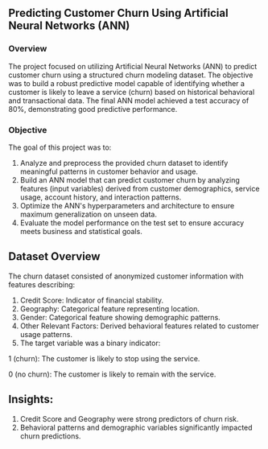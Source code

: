 ## Predicting Customer Churn Using Artificial Neural Networks (ANN)
### Overview
The project focused on utilizing Artificial Neural Networks (ANN) to predict customer churn using a structured churn modeling dataset. The objective was to build a robust predictive model capable of identifying whether a customer is likely to leave a service (churn) based on historical behavioral and transactional data. The final ANN model achieved a test accuracy of 80%, demonstrating good predictive performance.
### Objective
The goal of this project was to:
1. Analyze and preprocess the provided churn dataset to identify meaningful patterns in customer behavior and usage.
2. Build an ANN model that can predict customer churn by analyzing features (input variables) derived from customer demographics, service usage, account history, and interaction patterns.
3. Optimize the ANN's hyperparameters and architecture to ensure maximum generalization on unseen data.
4. Evaluate the model performance on the test set to ensure accuracy meets business and statistical goals.
## Dataset Overview
The churn dataset consisted of anonymized customer information with features describing:
1. Credit Score: Indicator of financial stability.
2. Geography: Categorical feature representing location.
3. Gender: Categorical feature showing demographic patterns.
4. Other Relevant Factors: Derived behavioral features related to customer usage patterns.
5. The target variable was a binary indicator:
   
1 (churn): The customer is likely to stop using the service.

0 (no churn): The customer is likely to remain with the service.

## Insights:
1. Credit Score and Geography were strong predictors of churn risk.
2. Behavioral patterns and demographic variables significantly impacted churn predictions.



